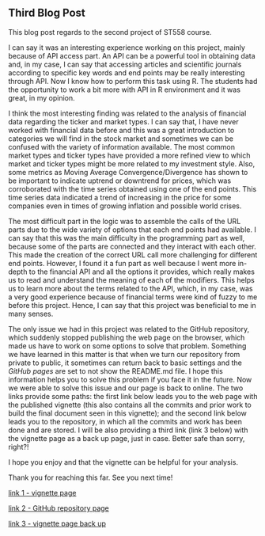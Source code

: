 ## Third Blog Post

This blog post regards to the second project of ST558 course.

I can say it was an interesting experience working on this project, mainly because of API access part. An API can be a powerful tool in obtaining data and, in my case, I can say that accessing articles and scientific journals according to specific key words and end points may be really interesting through API. Now I know how to perform this task using R. The students had the opportunity to work a bit more with API in R environment and it was great, in my opinion.

I think the most interesting finding was related to the analysis of financial data regarding the ticker and market types. I can say that, I have never worked with financial data before and this was a great introduction to categories we will find in the stock market and sometimes we can be confused with the variety of information available. The most common market types and ticker types have provided a more refined view to which market and ticker types might be more related to my investment style. Also, some metrics as Moving Average Convergence/Divergence has shown to be important to indicate uptrend or downtrend for prices, which was corroborated with the time series obtained using one of the end points. This time series data indicated a trend of increasing in the price for some companies even in times of growing inflation and possible world crises.

The most difficult part in the logic was to assemble the calls of the URL parts due to the wide variety of options that each end points had available. I can say that this was the main difficulty in the programming part as well, because some of the parts are connected and they interact with each other. This made the creation of the correct URL call more challenging for different end points. However, I found it a fun part as well because I went more in-depth to the financial API and all the options it provides, which really makes us to read and understand the meaning of each of the modifiers. This helps us to learn more about the terms related to the API, which, in my case, was a very good experience because of financial terms were kind of fuzzy to me before this project. Hence, I can say that this project was beneficial to me in many senses.

The only issue we had in this project was related to the GitHub repository, which suddenly stopped publishing the web page on the browser, which made us have to work on some options to solve that problem. Something we have learned in this matter is that when we turn our repository from private to public, it sometimes can return back to basic settings and the *GitHub pages* are set to not show the README.md file. I hope this information helps you to solve this problem if you face it in the future. Now we were able to solve this issue and our page is back to online. The two links provide some paths: the first link below leads you to the web page with the published vignette (this also contains all the commits and prior work to build the final document seen in this vignette); and the second link below leads you to the repository, in which all the commits and work has been done and are stored. I will be also providing a third link (link 3 below) with the vignette page as a back up page, just in case. Better safe than sorry, right?!

I hope you enjoy and that the vignette can be helpful for your analysis.

Thank you for reaching this far. See you next time!


[link 1 - vignette page](https://cassioaumonti.github.io/project2T/)

[link 2 - GitHub repository page](https://github.com/cassioaumonti/project2T)

[link 3 - vignette page back up](https://cassioaumonti.github.io/basic/)



